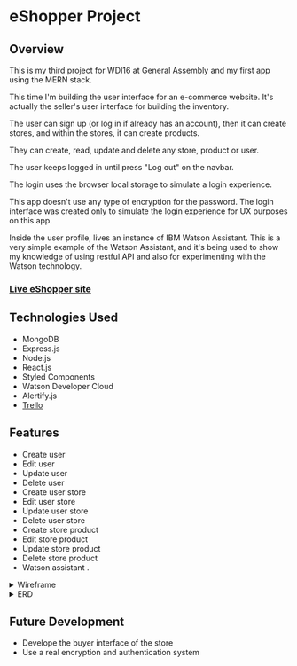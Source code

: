 # eShopper Project

## Overview

This is my third project for WDI16 at General Assembly and my first app using the MERN stack.

This time I'm building the user interface for an e-commerce website. It's actually the seller's user interface for building the inventory.

The user can sign up (or log in if already has an account), then it can create stores, and within the stores, it can create products.

They can create, read, update and delete any store, product or user.

The user keeps logged in until press "Log out" on the navbar.

The login uses the browser local storage to simulate a login experience.

This app doesn't use any type of encryption for the password. The login interface was created only to simulate the login experience for UX purposes on this app.

Inside the user profile, lives an instance of IBM Watson Assistant. This is a very simple example of the Watson Assistant, and it's being used to show my knowledge of using restful API and also for experimenting with the Watson technology.

### [Live eShopper site](https://wdi16-eshopper.herokuapp.com/)

## Technologies Used

* MongoDB
* Express.js
* Node.js
* React.js
* Styled Components
* Watson Developer Cloud
* Alertify.js
* [Trello](https://trello.com/b/b8ovminh/rest-menu-builders)

## Features

* Create user
* Edit user
* Update user
* Delete user
* Create user store
* Edit user store
* Update user store
* Delete user store
* Create store product
* Edit store product
* Update store product
* Delete store product
* Watson assistant
.
<details>
<summary>Wireframe</summary>
<br>

![Image of Wireframe](https://github.com/Tilingo/eShopper/blob/master/public/images/wireframe1.jpg)

![Image of Wireframe](https://github.com/Tilingo/eShopper/blob/master/public/images/wireframe2.jpg)

</details>

<details>
<summary>ERD</summary>
<br>

![Image of ERD](https://github.com/Tilingo/eShopper/blob/master/public/images/ERD.jpg)

</details>

## Future Development

* Develope the buyer interface of the store
* Use a real encryption and authentication system
